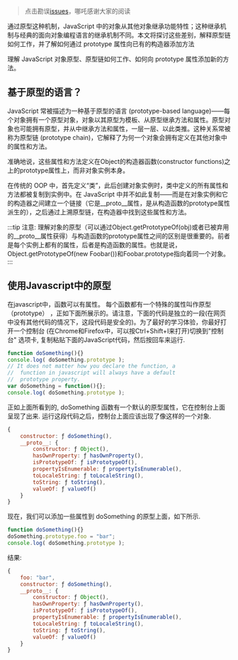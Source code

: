 
> 点击勘误[issues](https://github.com/webVueBlog/learn-web/issues)，哪吒感谢大家的阅读

通过原型这种机制，JavaScript 中的对象从其他对象继承功能特性；这种继承机制与经典的面向对象编程语言的继承机制不同。本文将探讨这些差别，解释原型链如何工作，并了解如何通过 prototype 属性向已有的构造器添加方法

理解 JavaScript 对象原型、原型链如何工作、如何向 prototype 属性添加新的方法。

## 基于原型的语言？

JavaScript 常被描述为一种基于原型的语言 (prototype-based language)——每个对象拥有一个原型对象，对象以其原型为模板、从原型继承方法和属性。原型对象也可能拥有原型，并从中继承方法和属性，一层一层、以此类推。这种关系常被称为原型链 (prototype chain)，它解释了为何一个对象会拥有定义在其他对象中的属性和方法。

准确地说，这些属性和方法定义在Object的构造器函数(constructor functions)之上的prototype属性上，而非对象实例本身。

在传统的 OOP 中，首先定义“类”，此后创建对象实例时，类中定义的所有属性和方法都被复制到实例中。在 JavaScript 中并不如此复制——而是在对象实例和它的构造器之间建立一个链接（它是__proto__属性，是从构造函数的prototype属性派生的），之后通过上溯原型链，在构造器中找到这些属性和方法。

:::tip
注意: 理解对象的原型（可以通过Object.getPrototypeOf(obj)或者已被弃用的__proto__属性获得）与构造函数的prototype属性之间的区别是很重要的。前者是每个实例上都有的属性，后者是构造函数的属性。也就是说，Object.getPrototypeOf(new Foobar())和Foobar.prototype指向着同一个对象。
:::

## 使用Javascript中的原型

在javascript中，函数可以有属性。 每个函数都有一个特殊的属性叫作原型（prototype） ，正如下面所展示的。请注意，下面的代码是独立的一段(在网页中没有其他代码的情况下，这段代码是安全的)。为了最好的学习体验，你最好打开一个控制台 (在Chrome和Firefox中，可以按Ctrl+Shift+I来打开)切换到"控制台" 选项卡, 复制粘贴下面的JavaScript代码，然后按回车来运行.

```js
function doSomething(){}
console.log( doSomething.prototype );
// It does not matter how you declare the function, a
//  function in javascript will always have a default
//  prototype property.
var doSomething = function(){};
console.log( doSomething.prototype );
```

正如上面所看到的, doSomething 函数有一个默认的原型属性，它在控制台上面呈现了出来. 运行这段代码之后，控制台上面应该出现了像这样的一个对象.

```js
{
    constructor: ƒ doSomething(),
    __proto__: {
        constructor: ƒ Object(),
        hasOwnProperty: ƒ hasOwnProperty(),
        isPrototypeOf: ƒ isPrototypeOf(),
        propertyIsEnumerable: ƒ propertyIsEnumerable(),
        toLocaleString: ƒ toLocaleString(),
        toString: ƒ toString(),
        valueOf: ƒ valueOf()
    }
}
```

现在，我们可以添加一些属性到 doSomething 的原型上面，如下所示.

```js
function doSomething(){}
doSomething.prototype.foo = "bar";
console.log( doSomething.prototype );
```

结果:

```js
{
    foo: "bar",
    constructor: ƒ doSomething(),
    __proto__: {
        constructor: ƒ Object(),
        hasOwnProperty: ƒ hasOwnProperty(),
        isPrototypeOf: ƒ isPrototypeOf(),
        propertyIsEnumerable: ƒ propertyIsEnumerable(),
        toLocaleString: ƒ toLocaleString(),
        toString: ƒ toString(),
        valueOf: ƒ valueOf()
    }
}
```

